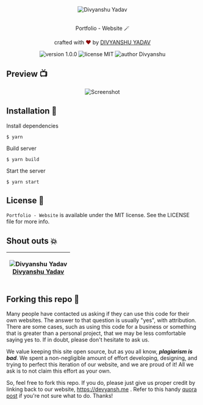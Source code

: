 <div align="center">
  <img src="https://user-images.githubusercontent.com/91051053/212481270-f6e44539-7967-4334-bff5-33d269401895.png"  alt="Divyanshu Yadav" />
</div>

<br>
<p align="center">
Portfolio - Website 🪄
</p>
<p align="center">
crafted with <span style="color: #8b0000;">&hearts;</span> by <a href="https://wwww.devyansh.me">DIVYANSHU YADAV</a>
</p>
<p align="center">
    <img src="https://img.shields.io/badge/version-1.0.0-red" alt="version 1.0.0"/>
    <img src="https://img.shields.io/badge/license-MIT-red" alt="license MIT"/>
    <img src="https://img.shields.io/badge/author-DIVYANSHU-red" alt="author Divyanshu"/>
</p>

## Preview 📺

<div align="center">
  <img alt="Screenshot" src="https://github.com/divyanshu1810/portfolio-website/assets/91051053/c24aeddb-a272-4c2c-b5a0-bdec8ea07603" />
</div>

## Installation 🔧

Install dependencies

```
$ yarn
```

Build server

```
$ yarn build
```

Start the server

```
$ yarn start
```

## License 📜

`Portfolio - Website` is available under the MIT license. See the LICENSE file for more info.

<!-- ## Contributing 🤝 -->

<!-- Please read `Contributing.md` for details on our code of conduct, and the process for submitting pull requests to us. -->

## Shout outs 💥

| <p align="center">![Divyanshu Yadav](https://github.com/divyanshu1810.png?size=128)<br>[Divyanshu Yadav](https://devyansh.me)</p> | 
| ---------------------------------------------------------------------------------------------------------------------------------- |



## Forking this repo 🚨

Many people have contacted us asking if they can use this code for their own websites. The answer to that question is usually "yes", with attribution. There are some cases, such as using this code for a business or something that is greater than a personal project, that we may be less comfortable saying yes to. If in doubt, please don't hesitate to ask us.

We value keeping this site open source, but as you all know, _**plagiarism is bad**_. We spent a non-negligible amount of effort developing, designing, and trying to perfect this iteration of our website, and we are proud of it! All we ask is to not claim this effort as your own.

So, feel free to fork this repo. If you do, please just give us proper credit by linking back to our website, https://devyansh.me . Refer to this handy [quora post](https://www.quora.com/Is-it-bad-to-copy-other-peoples-code) if you're not sure what to do. Thanks!
